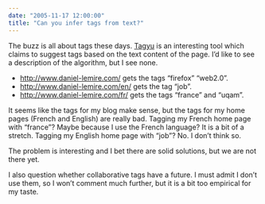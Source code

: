```yaml
---
date: "2005-11-17 12:00:00"
title: "Can you infer tags from text?"
---
```




The buzz is all about tags these days. [Tagyu](http://kalsey.com/blog/) is an interesting tool which claims to suggest tags based on the text content of the page. I&rsquo;d like to see a description of the algorithm, but I see none.

- http://www.daniel-lemire.com/ gets the tags &ldquo;firefox&rdquo; &ldquo;web2.0&rdquo;. 
- http://www.daniel-lemire.com/en/ gets the tag &ldquo;job&rdquo;.
- http://www.daniel-lemire.com/fr/ gets the tags &ldquo;france&rdquo; and &ldquo;uqam&rdquo;. 


It seems like the tags for my blog make sense, but the tags for my home pages (French and English) are really bad. Tagging my French home page with &ldquo;france&rdquo;? Maybe because I use the French language? It is a bit of a stretch. Tagging my English home page with &ldquo;job&rdquo;? No. I don&rsquo;t think so.

The problem is interesting and I bet there are solid solutions, but we are not there yet.

I also question whether collaborative tags have a future. I must admit I don&rsquo;t use them, so I won&rsquo;t comment much further, but it is a bit too empirical for my taste.

